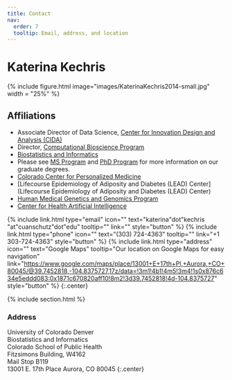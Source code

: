```yaml
---
title: Contact
nav:
  order: 7
  tooltip: Email, address, and location
---
```


# Katerina Kechris

{%
  include figure.html
  image="images/KaterinaKechris2014-small.jpg"
  width = "25%"
%}

## Affiliations 

+ Associate Director of Data Science, [Center for Innovation Design and Analysis (CIDA)](https://coloradosph.cuanschutz.edu/research-and-practice/centers-programs/cida)
+ Director, [Computational Bioscience Program](http://compbio.ucdenver.edu/)
+ [Biostatistics and Informatics](http://www.ucdenver.edu/academics/colleges/PublicHealth/Academics/departments/Biostatistics/Pages/welcome.aspx)
+ Please see [MS Program](http://www.ucdenver.edu/academics/colleges/PublicHealth/Academics/departments/Biostatistics/Academics/Pages/MSBIOS.aspx) and [PhD Program](http://www.ucdenver.edu/academics/colleges/PublicHealth/Academics/departments/Biostatistics/Academics/Pages/PhDBIOS.aspx) for more information on our graduate degrees.
+ [Colorado Center for Personalized Medicine](https://www.cobiobank.org/)
+ [Lifecourse Epidemiology of Adiposity and Diabetes (LEAD) Center](Lifecourse Epidemiology of Adiposity and Diabetes (LEAD) Center)
+ [Human Medical Genetics and Genomics Program](https://www.cuanschutz.edu/graduate-programs/human-medical-genetics-and-genomics/home)
+ [Center for Health Artificial Intelligence](https://medschool.cuanschutz.edu/ai)

{%
  include link.html
  type="email"
  icon=""
  text="katerina"dot"kechris "at"cuanschutz"dot"edu"
  tooltip=""
  link=""
  style="button"
%}
{%
  include link.html
  type="phone"
  icon=""
  text="(303) 724-4363"
  tooltip=""
  link="+1 303-724-4363"
  style="button"
%}
{%
  include link.html
  type="address"
  icon=""
  text="Google Maps"
  tooltip="Our location on Google Maps for easy navigation"
  link="https://www.google.com/maps/place/13001+E+17th+Pl,+Aurora,+CO+80045/@39.7452818,-104.8375727,17z/data=!3m1!4b1!4m5!3m4!1s0x876c634e5eddd083:0x1871c670820aff10!8m2!3d39.7452818!4d-104.8375727"
  style="button"
%}
{:.center}

{% include section.html %}

### Address

University of Colorado Denver<br>
Biostatistics and Informatics<br>
Colorado School of Public Health<br>
Fitzsimons Building, W4162<br>
Mail Stop B119<br>
13001 E. 17th Place Aurora, CO 80045
{:.center}
